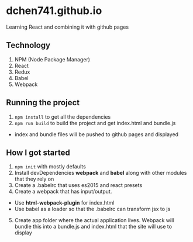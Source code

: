 # dchen741.github.io
Learning React and combining it with github pages

## Technology
1. NPM (Node Package Manager)
2. React
3. Redux
4. Babel
5. Webpack

## Running the project
1. `npm install` to get all the dependencies
2. `npm run build` to build the project and get index.html and bundle.js
  * index and bundle files will be pushed to github pages and displayed

## How I got started
1. `npm init` with mostly defaults
2. Install devDependencies **webpack** and **babel** along with other modules that they rely on
3. Create a .babelrc that uses es2015 and react presets
4. Create a webpack that has input/output.
  * Use **html-webpack-plugin** for index.html
  * Use babel as a loader so that the .babelrc can transform jsx to js
5. Create app folder where the actual application lives. Webpack will bundle this into a bundle.js and index.html that the site will use to display
